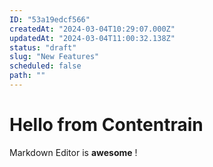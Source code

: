 ```yaml
---
ID: "53a19edcf566"
createdAt: "2024-03-04T10:29:07.000Z"
updatedAt: "2024-03-04T11:00:32.138Z"
status: "draft"
slug: "New Features"
scheduled: false
path: ""
---
```

# Hello from Contentrain

Markdown Editor is **awesome** !